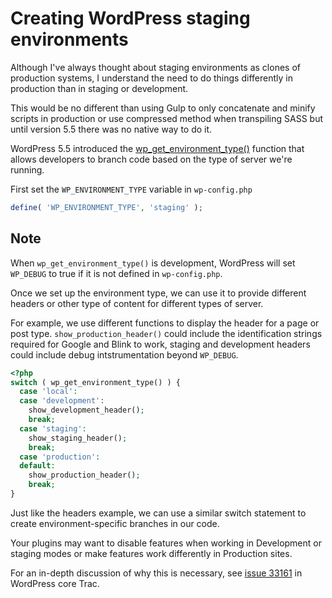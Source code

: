 # Creating WordPress staging environments

Although I've always thought about staging environments as clones of production systems, I understand the need to do things differently in production than in staging or development.

This would be no different than using Gulp to only concatenate and minify scripts in production or use compressed method when transpiling SASS but until version 5.5 there was no native way to do it.

WordPress 5.5 introduced the [wp_get_environment_type()](https://make.wordpress.org/core/2020/07/24/new-wp_get_environment_type-function-in-wordpress-5-5/) function that allows developers to branch code based on the type of server we're running.

First set the `WP_ENVIRONMENT_TYPE` variable in `wp-config.php`

```php
define( 'WP_ENVIRONMENT_TYPE', 'staging' );
```

<div class="message info">
<h2>Note</h2>
<p>When <code>wp_get_environment_type()</code> is development, WordPress will set <code>WP_DEBUG</code> to true if it is not defined in <code>wp-config.php</code>.</p>
</div>

Once we set up the environment type, we can use it to provide different headers or other type of content for different types of server.

For example, we use different functions to display the header for a page or post type. `show_production_header()` could include the identification strings required for Google and Blink to work, staging and development headers could include debug intstrumentation beyond `WP_DEBUG`.

```php
<?php
switch ( wp_get_environment_type() ) {
  case 'local':
  case 'development':
    show_development_header();
    break;
  case 'staging':
    show_staging_header();
    break;
  case 'production':
  default:
    show_production_header();
    break;
}
```

Just like the headers example, we can use a similar switch statement to create environment-specific branches in our code.

Your plugins may want to disable features when working in Development or staging modes or make features work differently in Production sites.

For an in-depth discussion of why this is necessary, see [issue 33161](https://core.trac.wordpress.org/ticket/33161) in WordPress core Trac.
